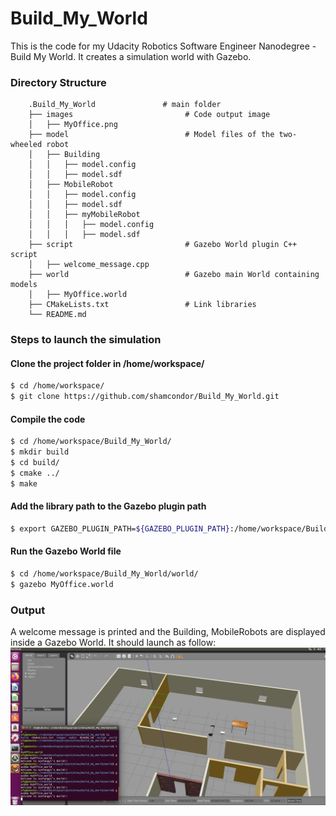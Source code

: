 # Build_My_World
This is the code for my Udacity Robotics Software Engineer Nanodegree  - Build My World. It creates a simulation world with Gazebo.

### Directory Structure
```
    .Build_My_World               # main folder 
    ├── images                         # Code output image
    │   ├── MyOffice.png
    ├── model                          # Model files of the two-wheeled robot
    │   ├── Building
    │   │   ├── model.config
    │   │   ├── model.sdf
    │   ├── MobileRobot
    │   │   ├── model.config
    │   │   ├── model.sdf
    │   │   ├── myMobileRobot
    │   │   │   ├── model.config
    │   │   │   ├── model.sdf
    ├── script                         # Gazebo World plugin C++ script
    │   ├── welcome_message.cpp
    ├── world                          # Gazebo main World containing models
    │   ├── MyOffice.world
    ├── CMakeLists.txt                 # Link libraries 
    └── README.md
```

### Steps to launch the simulation

#### Clone the project folder in /home/workspace/
```sh
$ cd /home/workspace/
$ git clone https://github.com/shamcondor/Build_My_World.git
```

#### Compile the code
```sh
$ cd /home/workspace/Build_My_World/
$ mkdir build
$ cd build/
$ cmake ../
$ make
```

#### Add the library path to the Gazebo plugin path  
```sh
$ export GAZEBO_PLUGIN_PATH=${GAZEBO_PLUGIN_PATH}:/home/workspace/Build_My_World/build
```

#### Run the Gazebo World file  
```sh
$ cd /home/workspace/Build_My_World/world/
$ gazebo MyOffice.world
```

### Output
A welcome message is printed and the Building, MobileRobots are displayed inside a Gazebo World. It should launch as follow:
![alt text](images/MyOffice.png)
